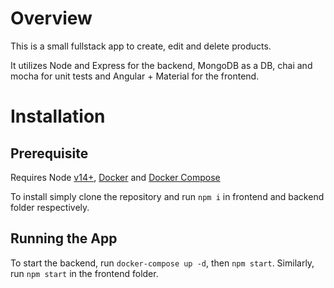 # Overview

This is a small fullstack app to create, edit and delete products.

It utilizes Node and Express for the backend, MongoDB as a DB, chai and mocha for unit tests and Angular + Material for the frontend.

# Installation

## Prerequisite

Requires Node [v14+](https://nodejs.org/en/), [Docker](https://www.docker.com/) and [Docker Compose](https://docs.docker.com/compose/)

To install simply clone the repository and run `npm i` in frontend and backend folder respectively.

## Running the App

To start the backend, run `docker-compose up -d`, then `npm start`. Similarly, run `npm start` in the frontend folder.